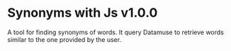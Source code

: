 # Synonyms with Js v1.0.0
A tool for finding synonyms of words. It query Datamuse to retrieve words similar to the one provided by the user.
